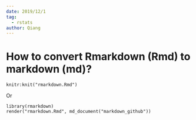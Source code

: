 ```yaml
---
date: 2019/12/1
tag:
  - rstats
author: Qiang
---
```


# How to convert Rmarkdown (Rmd) to markdown (md)?

```{r}
knitr:knit("rmarkdown.Rmd")
```

Or

```{r}
library(rmarkdown)
render("rmarkdown.Rmd", md_document("markdown_github"))
```

